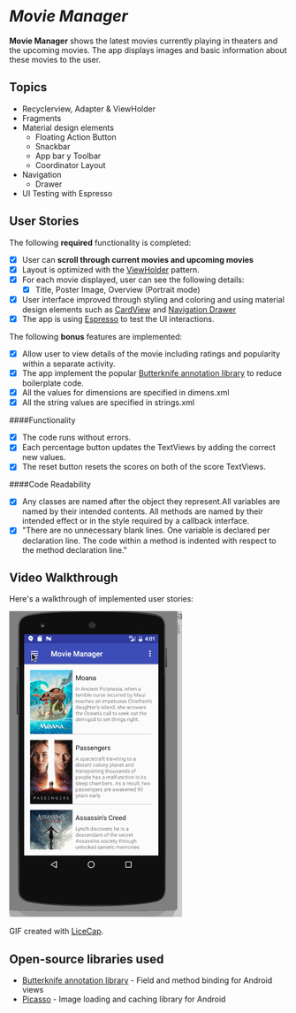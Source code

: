 #  *Movie Manager*

**Movie Manager** shows the latest movies currently playing in theaters and the upcoming movies. The app displays images and basic information about these movies to the user.

## Topics

* Recyclerview, Adapter & ViewHolder
* Fragments
* Material design elements
    - Floating Action Button
    - Snackbar
    - App bar y Toolbar
    - Coordinator Layout
* Navigation
    - Drawer
* UI Testing with Espresso

## User Stories

The following **required** functionality is completed:

* [x] User can **scroll through current movies and upcoming movies**
* [x] Layout is optimized with the [ViewHolder](http://guides.codepath.com/android/Using-an-ArrayAdapter-with-ListView#improving-performance-with-the-viewholder-pattern) pattern.
* [x] For each movie displayed, user can see the following details:
  * [x] Title, Poster Image, Overview (Portrait mode)
* [x] User interface improved through styling and coloring and using material design elements such as [CardView](https://developer.android.com/reference/android/support/v7/widget/CardView.html) and [Navigation Drawer](https://developer.android.com/training/implementing-navigation/nav-drawer.html)
* [x] The app is using [Espresso](https://developer.android.com/training/testing/ui-testing/espresso-testing.html) to test the UI interactions.

The following **bonus** features are implemented:

* [x] Allow user to view details of the movie including ratings and popularity within a separate activity.
* [x] The app implement the popular [Butterknife annotation library](http://guides.codepath.com/android/Reducing-View-Boilerplate-with-Butterknife) to reduce boilerplate code.
* [x] All the values for dimensions are specified in dimens.xml
* [x] All the string values are specified in strings.xml

####Functionality
* [x] The code runs without errors.
* [x] Each percentage button updates the TextViews by adding the correct new values.
* [x] The reset button resets the scores on both of the score TextViews.

####Code Readability
* [x] Any classes are named after the object they represent.All variables are named by their intended contents. All methods are named by their intended effect or in the style required by a callback interface.
* [x] "There are no unnecessary blank lines. One variable is declared per declaration line. The code within a method is indented with respect to the method declaration line."

## Video Walkthrough

Here's a walkthrough of implemented user stories:

<img src='https://github.com/Tareq001/Movie-Manager/blob/master/MovieManager.gif' title='Video Walkthrough' width='' alt='Video Walkthrough' />

GIF created with [LiceCap](http://www.cockos.com/licecap/).

## Open-source libraries used

- [Butterknife annotation library](http://jakewharton.github.io/butterknife/) - Field and method binding for Android views
- [Picasso](http://square.github.io/picasso/) - Image loading and caching library for Android
